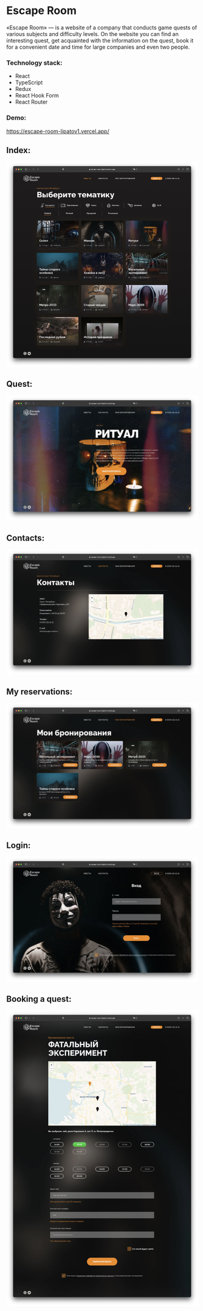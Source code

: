 # Escape Room

«Escape Room» — is a website of a company that conducts game quests of various subjects and difficulty levels. On the website you can find an interesting quest, get acquainted with the information on the quest, book it for a convenient date and time for large companies and even two people.

### Technology stack:
- React
- TypeScript
- Redux
- React Hook Form
- React Router

### Demo:
https://escape-room-lipatov1.vercel.app/

## Index:
![Index screenshot](public/img/index.jpg)

## Quest:
![Favorites screenshot](public/img/quest.jpg)

## Contacts:
![Favorites screenshot](public/img/contacts.jpg)

## My reservations:
![Favorites screenshot](public/img/my-quests.jpg)

## Login:
![Login screenshot](public/img/login.jpg)

## Booking a quest:
![Offer screenshot](public/img/quest-booking.jpg)
